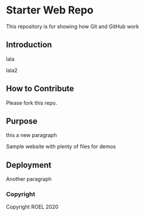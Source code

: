 # Starter Web Repo

This repository is for showing how Git and GitHub work

## Introduction

lala

lala2

## How to Contribute

Please fork this repo.

## Purpose

this a new paragraph

Sample website with plenty of files for demos

## Deployment

Another paragraph

### Copyright

Copyright ROEL 2020